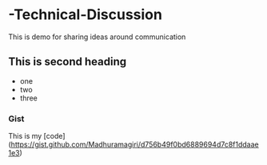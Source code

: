 # -Technical-Discussion
This is demo for sharing ideas around communication


## This is second heading

* one
* two
* three 

### Gist

This is my [code] (https://gist.github.com/Madhuramagiri/d756b49f0bd6889694d7c8f1ddaae1e3)
